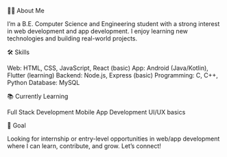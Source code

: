 👨‍💻 About Me

I’m a B.E. Computer Science and Engineering student with a strong interest in web development and app development. I enjoy learning new technologies and building real-world projects.

🛠️ Skills

Web: HTML, CSS, JavaScript, React (basic)
App: Android (Java/Kotlin), Flutter (learning)
Backend: Node.js, Express (basic)
Programming: C, C++, Python
Database: MySQL

📚 Currently Learning

Full Stack Development
Mobile App Development
UI/UX basics

🎯 Goal

Looking for internship or entry-level opportunities in web/app development where I can learn, contribute, and grow.
Let’s connect!
